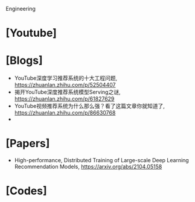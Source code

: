 Engineering

# [Youtube]

# [Blogs]
+ YouTube深度学习推荐系统的十大工程问题, https://zhuanlan.zhihu.com/p/52504407
+ 揭开YouTube深度推荐系统模型Serving之谜, https://zhuanlan.zhihu.com/p/61827629
+ YouTube视频推荐系统为什么那么强？看了这篇文章你就知道了, https://zhuanlan.zhihu.com/p/86630768
+ 


# [Papers]
+ High-performance, Distributed Training of Large-scale Deep Learning Recommendation Models, https://arxiv.org/abs/2104.05158


# [Codes]

